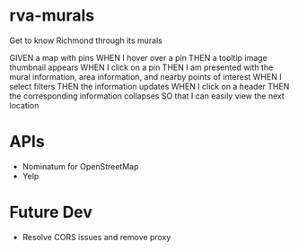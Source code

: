 # rva-murals

Get to know Richmond through its murals

GIVEN a map with pins
WHEN I hover over a pin
THEN a tooltip image thumbnail appears
WHEN I click on a pin
THEN I am presented with the mural information, area information, and nearby points of interest
WHEN I select filters
THEN the information updates
WHEN I click on a header
THEN the corresponding information collapses
SO that I can easily view the next location

# APIs

-   Nominatum for OpenStreetMap
-   Yelp

# Future Dev

-   Resolve CORS issues and remove proxy
